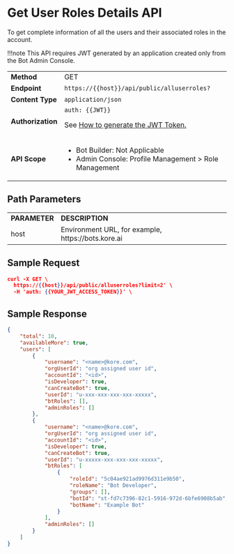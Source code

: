# Get User Roles Details API

To get complete information of all the users and their associated roles in the account.


!!!note
    This API requires JWT generated by an application created only from the Bot Admin Console.


<table>
  <tr>
   <td><strong>Method</strong>
   </td>
   <td>GET
   </td>
  </tr>
  <tr>
   <td><strong>Endpoint</strong>
   </td>
   <td><code>https://{{host}}/api/public/alluserroles?</code>
   </td>
  </tr>
  <tr>
   <td><strong>Content Type</strong>
   </td>
   <td><code>application/json</code>
   </td>
  </tr>
  <tr>
   <td><strong>Authorization</strong>
   </td>
   <td><code>auth: {{JWT}}</code>
<p>
See <a href="https://developer.kore.ai/docs/bots/api-guide/apis/#Generating_the_JWT_Token">How to generate the JWT Token.</a>
   </td>
  </tr>
  <tr>
   <td><strong>API Scope</strong>
   </td>
   <td>
<ul>

<li>Bot Builder: Not Applicable

<li>Admin Console: Profile Management > Role Management
</li>
</ul>
   </td>
  </tr>
</table>


 


## Path Parameters


<table>
  <tr>
   <td><strong>PARAMETER</strong>
   </td>
   <td><strong>DESCRIPTION</strong>
   </td>
  </tr>
  <tr>
   <td>host
   </td>
   <td>Environment URL, for example, https://bots.kore.ai
   </td>
  </tr>
</table>


 


## Sample Request


```json
curl -X GET \   
  https://{{host}}/api/public/alluserroles?limit=2' \
  -H 'auth: {{YOUR_JWT_ACCESS_TOKEN}}' \
```


 


## Sample Response


```json
{
    "total": 10,
    "availableMore": true,
    "users": [
        {
            "username": "<name>@kore.com",
            "orgUserId": "org assigned user id",
            "accountId": "<id>",
            "isDeveloper": true,
            "canCreateBot": true,
            "userId": "u-xxx-xxx-xxx-xxx-xxxxx",
            "btRoles": [],
            "adminRoles": []
        },
        {
            "username": "<name>@kore.com",
            "orgUserId": "org assigned user id",
            "accountId": "<id>",
            "isDeveloper": true,
            "canCreateBot": true,
            "userId": "u-xxxxx-xxx-xxx-xxx-xxxxx",
            "btRoles": [
                {
                    "roleId": "5c04ae921ad9976d311e9b50",
                    "roleName": "Bot Developer",
                    "groups": [],
                    "botId": "st-fd7c7396-82c1-5916-972d-6bfe6908b5ab",
                    "botName": "Example Bot"
                }
            ],
            "adminRoles": []
        }
    ]
}
```